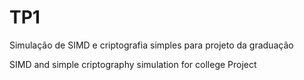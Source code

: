 # TP1
Simulação de SIMD e criptografia simples para projeto da graduação

SIMD and simple criptography simulation for college Project

